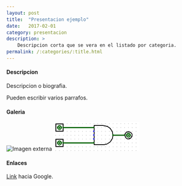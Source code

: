 ```yaml
---
layout: post
title:  "Presentacion ejemplo"
date:   2017-02-01
category: presentacion
description: >
    Descripcion corta que se vera en el listado por categoria.
permalink: /:categories/:title.html
---
```


#### Descripcion

Descripcion o biografia.

Pueden escribir varios parrafos.

#### Galeria

![Imagen externa](http://i.imgur.com/clKyho4.jpg)
![Imagen local](/assets/img/ejemplo/and.gif)

#### Enlaces

[Link](https://www.google.com) hacia Google.
